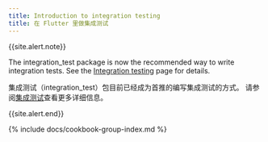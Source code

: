 ```yaml
---
title: Introduction to integration testing
title: 在 Flutter 里做集成测试
---
```


{{site.alert.note}}

  The integration_test package is now the recommended way to write integration
  tests. See the [Integration testing](/docs/testing/integration-tests/) page
  for details.

  集成测试（integration_test）包目前已经成为首推的编写集成测试的方式。
  请参阅[集成测试](/docs/testing/integration-tests/)查看更多详细信息。

{{site.alert.end}}

{% include docs/cookbook-group-index.md %}
